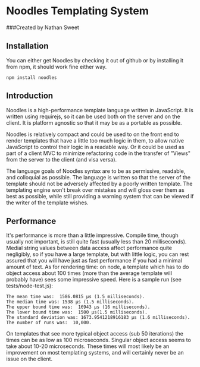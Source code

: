 Noodles Templating System
========================
###Created by Nathan Sweet

Installation
------------
You can either get Noodles by checking it out of github or by installing it from npm, it should work fine either way.
	
	npm install noodles
	
Introduction
------------
Noodles is a high-performance template language written in JavaScript. It is written
using requirejs, so it can be used both on the server and on the client. It is platform agnostic so that it may
be as a portable as possible.

Noodles is relatively compact and could be used to on the front end to render templates that have a little too much logic in them,
to allow native JavaScript to control their logic in a readable way. Or it could be used as part of a client MVC to minimize refactoring
code in the transfer of "Views" from the server to the client (and visa versa).

The language goals of Noodles syntax are to be as permissive, readable, and colloquial as possible. The language
is written so that the server of the template should not be adversely affected by a poorly written template.
The templating engine won't break over mistakes and will gloss over them as best as possible, while still
providing a warning system that can be viewed if the writer of the template wishes.

Performance
------------
It's performance is more than a little impressive. Compile time, though usually not important, is still quite fast (usually less than 20 milliseconds). Medial string values between data access affect performance quite negligibly, so
if you have a large template, but with little logic, you can rest assured that you will have just as fast performance if you had a minimal amount
of text. As for rendering time: on node, a template which has to do object access about 100 times (more than the average template  will probably have) sees some impressive speed. Here is a sample run (see tests/node-test.js):

	The mean time was:  1586.0815 μs (1.5 milliseconds).
	The median time was: 1538 μs (1.5 milliseconds).
	The upper bound time was:  16943 μs (16 milliseconds).
	The lower bound time was:  1500 μs(1.5 milliseconds).
	The standard deviation was: 1673.9541218916183 μs (1.6 milliseconds).
	The number of runs was:  10,000.

On templates that see more typical object access (sub 50 iterations) the times can be as low as 100 microseconds. Singular object access seems to take about 10-20 microseconds. These times will most likely be an improvement on most templating systems, and will certainly never be an issue on the client.